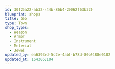 ```yaml
---
id: 30f26a22-ab32-444b-86b4-20062f63b320
blueprint: shops
title: Geo
type: Town
shop_types:
  - Weapon
  - Armor
  - Instrument
  - Meterial
  - Jewel
updated_by: ea6393ed-5c2e-4abf-b78d-80b9488e0102
updated_at: 1643052104
---
```

